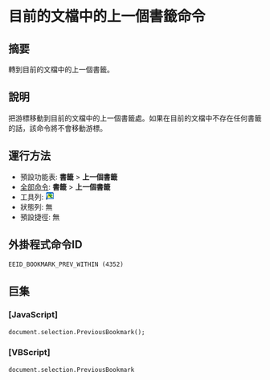 # 目前的文檔中的上一個書籤命令

## 摘要

轉到目前的文檔中的上一個書籤。

## 說明

把游標移動到目前的文檔中的上一個書籤處。如果在目前的文檔中不存在任何書籤的話，該命令將不會移動游標。

## 運行方法

- 預設功能表: **書籤** \> **上一個書籤**
- [全部命令](../tools/all_commands): **書籤** \> **上一個書籤**
- 工具列: ![](../../images/bookmarkprevwithin.png)
- 狀態列: 無
- 預設捷徑: 無

## 外掛程式命令ID

```
EEID_BOOKMARK_PREV_WITHIN (4352)
```

## 巨集

### \[JavaScript\]

```
document.selection.PreviousBookmark();
```

### \[VBScript\]

```
document.selection.PreviousBookmark
```

